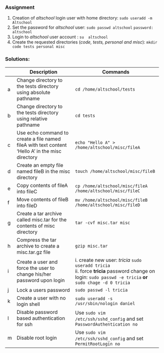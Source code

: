 ### Assignment

1.  Creation of *altschool* login user with home directory: `sudo useradd -m Altschool`
2.  Set the password for *altschool* user:  `sudo passwd altschool` `password: altschool`
3.  Login to *altschool* user account : `su  altschool`
4.  Create the requested directories (_code, tests, personal and misc_): `mkdir code tests personal misc`

  



###  Solutions:

|  | Description | Commands |
|--------|------------|----------|
| a      | Change directory to the tests directory using absolute pathname                 | `cd /home/altschool/tests`     |
| b      | Change directory to the tests directory using relative pathname                  | `cd tests`         |
| c      | Use echo command to create a file named fileA with text content ‘Hello A’ in the misc directory                  | `echo "Hello A" > /home/altschool/misc/fileA`          |
| d      | Create an empty file named fileB in the misc directory                  | `touch /home/altschool/misc/fileB`         |
| e      | Copy contents of fileA into fileC                  | `cp /home/altschool/misc/fileA /home/altschool/misc/fileC`         |
| f      |  Move contents of fileB into fileD                | `mv /home/altschool/misc/fileB /home/altschool/misc/fileD`          |
| g      | Create a tar archive called misc.tar for the contents of misc directory                  | `tar -cvf misc.tar misc`          |
| h      | Compress the tar archive to create a misc.tar.gz file  | `gzip misc.tar`         |
| i      | Create a user and force the user to change his/her password upon login                 |i. create new user: _tricia_ `sudo useradd tricia` <br> ii. force **tricia** password change on login: `sudo passwd -e tricia`         **or** `sudo chage -d 0 tricia`|
| j      | Lock a users password | `sudo passwd -l tricia`         |
| k     | Create a user with no login shell                 |  `sudo useradd -s /usr/sbin/nologin daniel`        |
| l     | Disable password based authentication for ssh                  | Use `sudo vim /etc/ssh/sshd_config` and set `PasswordAuthentication no`       | 
| m     | Disable root login     | Use `sudo vim /etc/ssh/sshd_config` and set `PermitRootLogin no`          |
